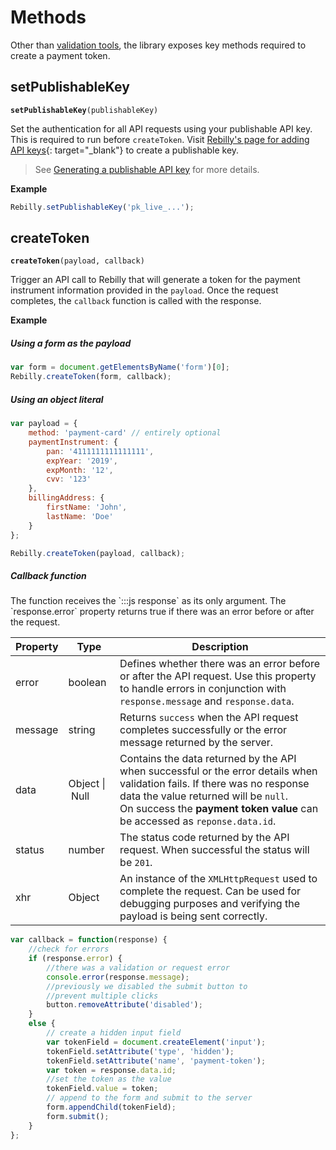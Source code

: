 # Methods

Other than [validation tools][goto-validation], the library exposes key methods required to create a payment token.

## setPublishableKey
<div class="method"><code><strong>setPublishableKey</strong>(<span class="prop">publishableKey</span>)</code></div>

Set the authentication for all API requests using your publishable API key. This is required to run before `createToken`. Visit [Rebilly's page for adding API keys][1]{: target="_blank"} to create a publishable key.

> See [Generating a publishable API key][goto-generate] for more details.

**Example**

```js
Rebilly.setPublishableKey('pk_live_...');
```

## createToken
<div class="method"><code><strong>createToken</strong>(<span class="prop">payload</span>, <span class="prop">callback</span>)</code></div>

Trigger an API call to Rebilly that will generate a token for the payment instrument information provided in the `payload`. Once the request completes, the `callback` function is called with the response. 


**Example**

<h5>Using a form as the payload</h5>

```js
var form = document.getElementsByName('form')[0];
Rebilly.createToken(form, callback);
```

<h5>Using an object literal</h5>

```js
var payload = {
    method: 'payment-card' // entirely optional
    paymentInstrument: {
        pan: '4111111111111111',
        expYear: '2019',
        expMonth: '12',
        cvv: '123'
    },
    billingAddress: {
        firstName: 'John',
        lastName: 'Doe'
    }
};

Rebilly.createToken(payload, callback);
```

<h5>Callback function</h5>
The function receives the `:::js response` as its only argument. The `response.error` property returns true if there was an error before or after the request.

| Property | Type | Description |
| -------- | ---- | ----------- |
| error | boolean | Defines whether there was an error before or after the API request. Use this property to handle errors in conjunction with `response.message` and `response.data`. |
| message | string | Returns `success` when the API request completes successfully or the error message returned by the server. |
| data | Object&nbsp;\|&nbsp;Null | Contains the data returned by the API when successful or the error details when validation fails. If there was no response data the value returned will be `null`.  <br>On success the <strong>payment token value</strong> can be accessed as `reponse.data.id`. |
| status | number | The status code returned by the API request. When successful the status will be `201`. |
| xhr | Object | An instance of the `XMLHttpRequest` used to complete the request. Can be used for debugging purposes and verifying the payload is being sent correctly. |

```js
var callback = function(response) {
    //check for errors
    if (response.error) {
        //there was a validation or request error
        console.error(response.message);
        //previously we disabled the submit button to 
        //prevent multiple clicks
        button.removeAttribute('disabled');
    }
    else {
        // create a hidden input field
        var tokenField = document.createElement('input');
        tokenField.setAttribute('type', 'hidden');
        tokenField.setAttribute('name', 'payment-token');
        var token = response.data.id;
        //set the token as the value
        tokenField.value = token;
        // append to the form and submit to the server
        form.appendChild(tokenField);
        form.submit();                  
    }
};
```

[goto-validation]: validation-tools.md
[goto-generate]: generating-api-key.md
[1]: https://app.rebilly.com/api-keys/add
